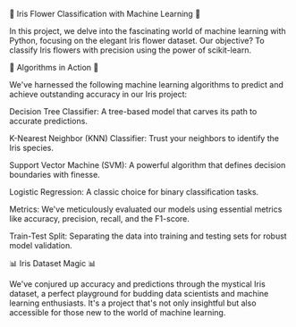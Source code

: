 🌸 Iris Flower Classification with Machine Learning 🌸

In this project, we delve into the fascinating world of machine learning with Python, focusing on the elegant Iris flower dataset. Our objective? To classify Iris flowers with precision using the power of scikit-learn.

🌿 Algorithms in Action 🌿

We've harnessed the following machine learning algorithms to predict and achieve outstanding accuracy in our Iris project:

Decision Tree Classifier: A tree-based model that carves its path to accurate predictions.

K-Nearest Neighbor (KNN) Classifier: Trust your neighbors to identify the Iris species.

Support Vector Machine (SVM): A powerful algorithm that defines decision boundaries with finesse.

Logistic Regression: A classic choice for binary classification tasks.

Metrics: We've meticulously evaluated our models using essential metrics like accuracy, precision, recall, and the F1-score.

Train-Test Split: Separating the data into training and testing sets for robust model validation.

📊 Iris Dataset Magic 📊

We've conjured up accuracy and predictions through the mystical Iris dataset, a perfect playground for budding data scientists and machine learning enthusiasts. It's a project that's not only insightful but also accessible for those new to the world of machine learning.
